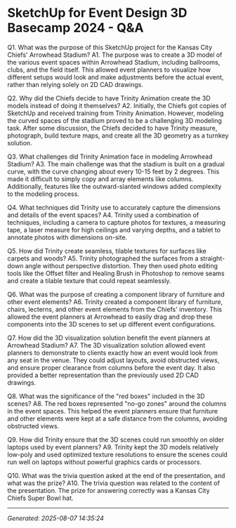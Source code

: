 # SketchUp for Event Design   3D Basecamp 2024 - Q&A

Q1. What was the purpose of this SketchUp project for the Kansas City Chiefs' Arrowhead Stadium?
A1. The purpose was to create a 3D model of the various event spaces within Arrowhead Stadium, including ballrooms, clubs, and the field itself. This allowed event planners to visualize how different setups would look and make adjustments before the actual event, rather than relying solely on 2D CAD drawings.

Q2. Why did the Chiefs decide to have Trinity Animation create the 3D models instead of doing it themselves?
A2. Initially, the Chiefs got copies of SketchUp and received training from Trinity Animation. However, modeling the curved spaces of the stadium proved to be a challenging 3D modeling task. After some discussion, the Chiefs decided to have Trinity measure, photograph, build texture maps, and create all the 3D geometry as a turnkey solution.

Q3. What challenges did Trinity Animation face in modeling Arrowhead Stadium?
A3. The main challenge was that the stadium is built on a gradual curve, with the curve changing about every 10-15 feet by 2 degrees. This made it difficult to simply copy and array elements like columns. Additionally, features like the outward-slanted windows added complexity to the modeling process.

Q4. What techniques did Trinity use to accurately capture the dimensions and details of the event spaces?
A4. Trinity used a combination of techniques, including a camera to capture photos for textures, a measuring tape, a laser measure for high ceilings and varying depths, and a tablet to annotate photos with dimensions on-site.

Q5. How did Trinity create seamless, tilable textures for surfaces like carpets and woods?
A5. Trinity photographed the surfaces from a straight-down angle without perspective distortion. They then used photo editing tools like the Offset filter and Healing Brush in Photoshop to remove seams and create a tilable texture that could repeat seamlessly.

Q6. What was the purpose of creating a component library of furniture and other event elements?
A6. Trinity created a component library of furniture, chairs, lecterns, and other event elements from the Chiefs' inventory. This allowed the event planners at Arrowhead to easily drag and drop these components into the 3D scenes to set up different event configurations.

Q7. How did the 3D visualization solution benefit the event planners at Arrowhead Stadium?
A7. The 3D visualization solution allowed event planners to demonstrate to clients exactly how an event would look from any seat in the venue. They could adjust layouts, avoid obstructed views, and ensure proper clearance from columns before the event day. It also provided a better representation than the previously used 2D CAD drawings.

Q8. What was the significance of the "red boxes" included in the 3D scenes?
A8. The red boxes represented "no-go zones" around the columns in the event spaces. This helped the event planners ensure that furniture and other elements were kept at a safe distance from the columns, avoiding obstructed views.

Q9. How did Trinity ensure that the 3D scenes could run smoothly on older laptops used by event planners?
A9. Trinity kept the 3D models relatively low-poly and used optimized texture resolutions to ensure the scenes could run well on laptops without powerful graphics cards or processors.

Q10. What was the trivia question asked at the end of the presentation, and what was the prize?
A10. The trivia question was related to the content of the presentation. The prize for answering correctly was a Kansas City Chiefs Super Bowl hat.

---
*Generated: 2025-08-07 14:35:24*
